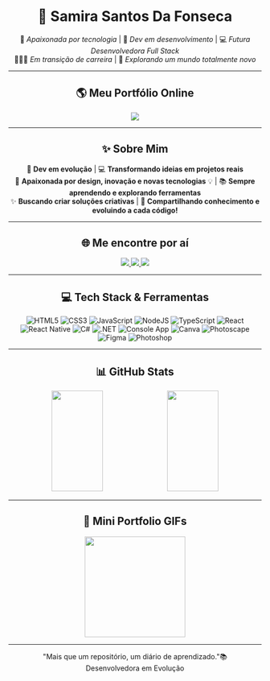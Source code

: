 <h1 align="center">💖 Samira Santos Da Fonseca</h1>

<p align="center">
💌 <em>Apaixonada por tecnologia</em> | 💬 <em>Dev em desenvolvimento</em> | 💻 <em>Futura Desenvolvedora Full Stack</em><br>
👩🏻‍💻 <em>Em transição de carreira</em> | 🍜 <em>Explorando um mundo totalmente novo</em>
</p>

---

<h2 align="center">🌎 Meu Portfólio Online</h2>

<p align="center">
<a href="https://samirasfonseca.github.io/Portifolio-Principal/">
  <img src="https://img.shields.io/badge/🌐%20Acesse%20meu%20Portfólio-FF69B4?style=for-the-badge&logo=github&logoColor=white&animation=pulse" />
</a>
</p>


---

<h2 align="center">✨ Sobre Mim</h2>

<p align="center">
🚀 <strong>Dev em evolução</strong> | 💻 <strong>Transformando ideias em projetos reais</strong><br>
🎨 <strong>Apaixonada por design, inovação e novas tecnologias</strong> 💡 | 📚 <strong>Sempre aprendendo e explorando ferramentas</strong><br>
✨ <strong>Buscando criar soluções criativas</strong> | 🌟 <strong>Compartilhando conhecimento e evoluindo a cada código!</strong>
</p>

---

<h2 align="center">🌐 Me encontre por aí</h2>

<p align="center">
<a href="https://www.instagram.com/samisantos.eu?igsh=MTh2eHo4Mm1va3A2aQ==">
  <img src="https://img.shields.io/badge/Instagram-E4405F?style=for-the-badge&logo=Instagram&logoColor=white&logoWidth=60&animation=glitch" />
</a>
<a href="https://www.linkedin.com/in/samira-santos-92364911a/">
  <img src="https://img.shields.io/badge/LinkedIn-0077B5?style=for-the-badge&logo=linkedin&logoColor=white&logoWidth=60&animation=pulse" />
</a>
<a href="https://www.dio.me/users/samirasfonseca">
  <img src="https://img.shields.io/badge/Dio-000?style=for-the-badge&logo=hexo&logoColor=FFFFFF&logoWidth=60&animation=pop" />
</a>
</p>

---

<h2 align="center">💻 Tech Stack & Ferramentas</h2>

<p align="center">
<img alt="HTML5" src="https://img.shields.io/badge/HTML5-%23E34F26?style=for-the-badge&logo=html5&logoColor=white&animation=blink" />
<img alt="CSS3" src="https://img.shields.io/badge/CSS3-239120?style=for-the-badge&logo=css3&logoColor=white&animation=blink" />
<img alt="JavaScript" src="https://img.shields.io/badge/JavaScript-%23323330?style=for-the-badge&logo=javascript&logoColor=%23F7DF1E&animation=spin" />
<img alt="NodeJS" src="https://img.shields.io/badge/Node.js-6DA55F?style=for-the-badge&logo=node.js&logoColor=white&animation=pulse" />
<img alt="TypeScript" src="https://img.shields.io/badge/TypeScript-%23007ACC?style=for-the-badge&logo=typescript&logoColor=white&animation=glitch" />
<img alt="React" src="https://img.shields.io/badge/React-61DAFB?style=for-the-badge&logo=react&logoColor=white&animation=spin" />
<img alt="React Native" src="https://img.shields.io/badge/React_Native-20232A?style=for-the-badge&logo=react&logoColor=61DAFB&animation=spin" />
<img alt="C#" src="https://img.shields.io/badge/C%23-239120?style=for-the-badge&logo=c-sharp&logoColor=white&animation=pulse" />
<img alt=".NET" src="https://img.shields.io/badge/.NET-512BD4?style=for-the-badge&logo=.net&logoColor=white&animation=glitch" />
<img alt="Console App" src="https://img.shields.io/badge/Console_App-FF4500?style=for-the-badge&logo=windows-terminal&logoColor=white&animation=pop" />
<img alt="Canva" src="https://img.shields.io/badge/Canva-00C4CC?style=for-the-badge&logo=canva&logoColor=white&animation=blink" />
<img alt="Photoscape" src="https://img.shields.io/badge/Photoscape-FF6600?style=for-the-badge&logo=photoscape&logoColor=white&animation=glitch" />
<img alt="Figma" src="https://img.shields.io/badge/Figma-8E44AD?style=for-the-badge&logo=figma&logoColor=white&animation=pulse" />
<img alt="Photoshop" src="https://img.shields.io/badge/Photoshop-31A8FF?style=for-the-badge&logo=adobephotoshop&logoColor=white&animation=blink" />
</p>

---

<h2 align="center">📊 GitHub Stats</h2>

<div align='center'>
  <img width="45%" height="200px" src="https://github-readme-stats.vercel.app/api?username=samirasfonseca&show_icons=true&count_private=true&title_color=FFD6E0&icon_color=FFFFFF&text_color=FFFFFF&bg_color=E4405F&border_color=FFB6C1" /> 
  <img width="45%" height="200px" src="https://github-readme-stats.vercel.app/api/top-langs/?username=samirasfonseca&layout=compact&title_color=FFD6E0&text_color=FFFFFF&bg_color=E4405F&border_color=FFB6C1" />
</div>







---

<h2 align="center">🎥 Mini Portfolio GIFs</h2>

<p align="center">
  <img src="https://media.giphy.com/media/xUPGco5rxw8YmmU1Pa/giphy.gif" width="200px" />
</p>

---

<p align="center">
 "Mais que um repositório, um diário de aprendizado."📚  <br>
 Desenvolvedora em Evolução
</p>
